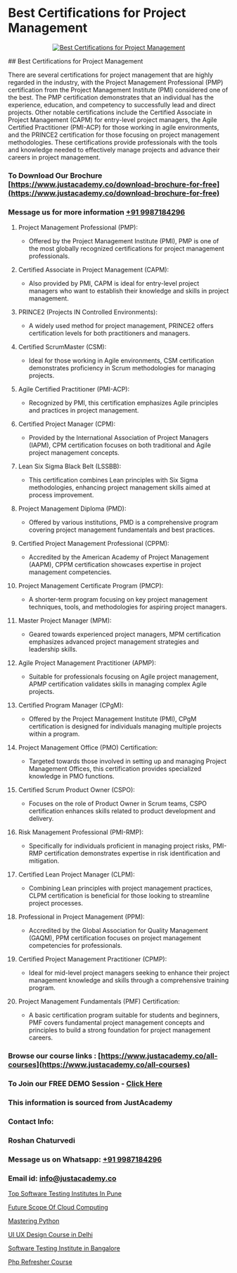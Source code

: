 # Best Certifications for Project Management

<p align="center">
  <a href="https://justacademy.co/course-detail/pmp-certification-training">
    <img src="https://justacademy.co/storage2/course_image/1709713463_course_image.webp" alt="Best Certifications for Project Management">
  </a>
</p>
## Best Certifications for Project Management

There are several certifications for project management that are highly regarded in the industry, with the Project Management Professional (PMP) certification from the Project Management Institute (PMI) considered one of the best. The PMP certification demonstrates that an individual has the experience, education, and competency to successfully lead and direct projects. Other notable certifications include the Certified Associate in Project Management (CAPM) for entry-level project managers, the Agile Certified Practitioner (PMI-ACP) for those working in agile environments, and the PRINCE2 certification for those focusing on project management methodologies. These certifications provide professionals with the tools and knowledge needed to effectively manage projects and advance their careers in project management.
### To Download Our Brochure [https://www.justacademy.co/download-brochure-for-free](https://www.justacademy.co/download-brochure-for-free)
### Message us for more information [+91 9987184296](https://api.whatsapp.com/send?phone=919987184296)
1) Project Management Professional (PMP):
   - Offered by the Project Management Institute (PMI), PMP is one of the most globally recognized certifications for project management professionals.
  
2) Certified Associate in Project Management (CAPM):
   - Also provided by PMI, CAPM is ideal for entry-level project managers who want to establish their knowledge and skills in project management.

3) PRINCE2 (Projects IN Controlled Environments):
   - A widely used method for project management, PRINCE2 offers certification levels for both practitioners and managers.

4) Certified ScrumMaster (CSM):
   - Ideal for those working in Agile environments, CSM certification demonstrates proficiency in Scrum methodologies for managing projects.

5) Agile Certified Practitioner (PMI-ACP):
   - Recognized by PMI, this certification emphasizes Agile principles and practices in project management.

6) Certified Project Manager (CPM):
   - Provided by the International Association of Project Managers (IAPM), CPM certification focuses on both traditional and Agile project management concepts.

7) Lean Six Sigma Black Belt (LSSBB):
   - This certification combines Lean principles with Six Sigma methodologies, enhancing project management skills aimed at process improvement.

8) Project Management Diploma (PMD):
   - Offered by various institutions, PMD is a comprehensive program covering project management fundamentals and best practices.

9) Certified Project Management Professional (CPPM):
   - Accredited by the American Academy of Project Management (AAPM), CPPM certification showcases expertise in project management competencies.

10) Project Management Certificate Program (PMCP):
    - A shorter-term program focusing on key project management techniques, tools, and methodologies for aspiring project managers.

11) Master Project Manager (MPM):
    - Geared towards experienced project managers, MPM certification emphasizes advanced project management strategies and leadership skills.

12) Agile Project Management Practitioner (APMP):
    - Suitable for professionals focusing on Agile project management, APMP certification validates skills in managing complex Agile projects.

13) Certified Program Manager (CPgM):
    - Offered by the Project Management Institute (PMI), CPgM certification is designed for individuals managing multiple projects within a program.

14) Project Management Office (PMO) Certification:
    - Targeted towards those involved in setting up and managing Project Management Offices, this certification provides specialized knowledge in PMO functions.

15) Certified Scrum Product Owner (CSPO):
    - Focuses on the role of Product Owner in Scrum teams, CSPO certification enhances skills related to product development and delivery.

16) Risk Management Professional (PMI-RMP):
    - Specifically for individuals proficient in managing project risks, PMI-RMP certification demonstrates expertise in risk identification and mitigation.

17) Certified Lean Project Manager (CLPM):
    - Combining Lean principles with project management practices, CLPM certification is beneficial for those looking to streamline project processes.

18) Professional in Project Management (PPM):
    - Accredited by the Global Association for Quality Management (GAQM), PPM certification focuses on project management competencies for professionals.

19) Certified Project Management Practitioner (CPMP):
    - Ideal for mid-level project managers seeking to enhance their project management knowledge and skills through a comprehensive training program.

20) Project Management Fundamentals (PMF) Certification:
    - A basic certification program suitable for students and beginners, PMF covers fundamental project management concepts and principles to build a strong foundation for project management careers.

### Browse our course links : [https://www.justacademy.co/all-courses](https://www.justacademy.co/all-courses) 
### To Join our FREE DEMO Session - [Click Here](https://www.justacademy.co/register-for-course-demo)


### This information is sourced from JustAcademy
### Contact Info:
### Roshan Chaturvedi
### Message us on Whatsapp: [+91 9987184296](https://api.whatsapp.com/send?phone=919987184296)
### Email id: [info@justacademy.co](mailto:info@justacademy.co)
                
[Top Software Testing Institutes In Pune](https://www.linkedin.com/pulse/top-software-testing-institutes-pune-justacademy-kolkata-qr0ae?trackingId=n7BS7x%2FlilBcQP1GjuMWKA%3D%3D&lipi=urn%3Ali%3Apage%3Ad_flagship3_company_admin%3Bk9oA%2BVOQTPioabiM45wXSA%3D%3D)

[Future Scope Of Cloud Computing](https://www.linkedin.com/pulse/future-scope-cloud-computing-justacademy-jaipur-zognc?trackingId=SlXLljQnpmZlJCYRtkJXXQ%3D%3D&lipi=urn%3Ali%3Apage%3Ad_flagship3_company_admin%3BIXUBIWFOQ8%2BPAHGixoaE%2FQ%3D%3D)

[Mastering Python](https://medium.com/@mistersumit961/mastering-python-9356df688f02)

[UI UX Design Course in Delhi](https://medium.com/@roneet705/ui-ux-design-course-in-delhi-648712671e32)

[Software Testing Institute in Bangalore](https://justacademyin.github.io/justacademy/software-testing-institute-in-bangalore)

[Php Refresher Course](https://justacademyin.github.io/justacademy/php-refresher-course)

